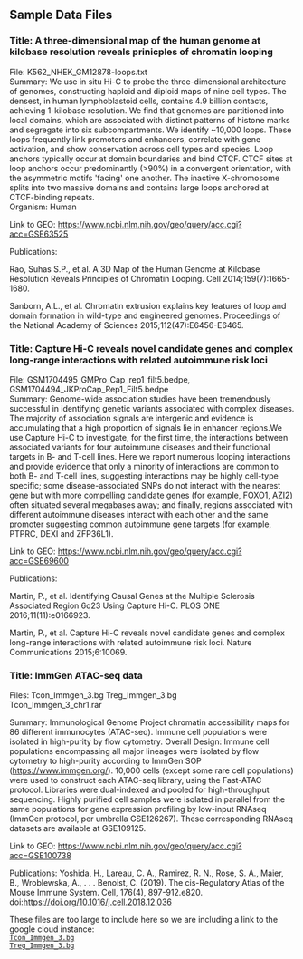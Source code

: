 ## Sample Data Files <br>

### Title: A three-dimensional map of the human genome at kilobase resolution reveals prinicples of chromatin looping <br>
File: K562_NHEK_GM12878-loops.txt <br>
Summary: We use in situ Hi-C to probe the three-dimensional architecture of genomes, constructing haploid and diploid maps of nine cell types. The densest, in human lymphoblastoid cells, contains 4.9 billion contacts, achieving 1-kilobase resolution. We find that genomes are partitioned into local domains, which are associated with distinct patterns of histone marks and segregate into six subcompartments. We identify ~10,000 loops. These loops frequently link promoters and enhancers, correlate with gene activation, and show conservation across cell types and species. Loop anchors typically occur at domain boundaries and bind CTCF. CTCF sites at loop anchors occur predominantly (>90%) in a convergent orientation, with the asymmetric motifs 'facing' one another. The inactive X-chromosome splits into two massive domains and contains large loops anchored at CTCF-binding repeats. <br>
Organism: Human <br>

Link to GEO: https://www.ncbi.nlm.nih.gov/geo/query/acc.cgi?acc=GSE63525 <br>

Publications: <br>

Rao, Suhas S.P., et al. A 3D Map of the Human Genome at Kilobase Resolution Reveals Principles of Chromatin Looping. Cell 2014;159(7):1665-1680.<br>

Sanborn, A.L., et al. Chromatin extrusion explains key features of loop and domain formation in wild-type and engineered genomes. Proceedings of the National Academy of Sciences 2015;112(47):E6456-E6465.<br>

### Title: Capture Hi-C reveals novel candidate genes and complex long-range interactions with related autoimmune risk loci
File: GSM1704495_GMPro_Cap_rep1_filt5.bedpe, GSM1704494_JKProCap_Rep1_Filt5.bedpe <br>
Summary: Genome-wide association studies have been tremendously successful in identifying genetic variants associated with complex diseases. The majority of association signals are intergenic and evidence is accumulating that a high proportion of signals lie in enhancer regions.We use Capture Hi-C to investigate, for the first time, the interactions between associated variants for four autoimmune diseases and their functional targets in B- and T-cell lines. Here we report numerous looping interactions and provide evidence that only a minority of interactions are common to both B- and T-cell lines, suggesting interactions may be highly cell-type specific; some disease-associated SNPs do not interact with the nearest gene but with more compelling candidate genes (for example, FOXO1, AZI2) often situated several megabases away; and finally, regions associated with different autoimmune diseases interact with each other and the same promoter suggesting common autoimmune gene targets (for example, PTPRC, DEXI and ZFP36L1). <br>

Link to GEO: https://www.ncbi.nlm.nih.gov/geo/query/acc.cgi?acc=GSE69600 <br>

Publications: <br>

Martin, P., et al. Identifying Causal Genes at the Multiple Sclerosis Associated Region 6q23 Using Capture Hi-C. PLOS ONE 2016;11(11):e0166923.<br>

Martin, P., et al. Capture Hi-C reveals novel candidate genes and complex long-range interactions with related autoimmune risk loci. Nature Communications 2015;6:10069.<br>

###  Title: ImmGen ATAC-seq data
Files: Tcon_Immgen_3.bg Treg_Immgen_3.bg <br>
       Tcon_Immgen_3_chr1.rar <br>

Summary: Immunological Genome Project chromatin accessibility maps for 86 different immunocytes (ATAC-seq). Immune cell populations were isolated in high-purity by flow cytometry.
Overall Design: Immune cell populations encompassing all major lineages were isolated by flow cytometry to high-purity according to ImmGen SOP (https://www.immgen.org/). 10,000 cells (except some rare cell populations) were used to construct each ATAC-seq library, using the Fast-ATAC protocol. Libraries were dual-indexed and pooled for high-throughput sequencing.
Highly purified cell samples were isolated in parallel from the same populations for gene expression profiling by low-input RNAseq (ImmGen protocol, per umbrella GSE126267). These corresponding RNAseq datasets are available at GSE109125.

Link to GEO: https://www.ncbi.nlm.nih.gov/geo/query/acc.cgi?acc=GSE100738

Publications: 
Yoshida, H., Lareau, C. A., Ramirez, R. N., Rose, S. A., Maier, B., Wroblewska, A., . . . Benoist, C. (2019). The cis-Regulatory Atlas of the Mouse Immune System. Cell, 176(4), 897-912.e820. doi:https://doi.org/10.1016/j.cell.2018.12.036

These files are too large to include here so we are including a link to the google cloud instance:<br>
[`Tcon_Immgen_3.bg`](https://storage.googleapis.com/gencode_ch_data/Sample_Data/datasets/Tcon_Immgen_3.bg)<br> 
[`Treg_Immgen_3.bg`](https://storage.googleapis.com/gencode_ch_data/Sample_Data/datasets/Treg_Immgen_3.bg)<br>


